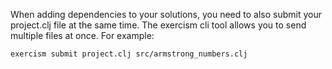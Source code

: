 When adding dependencies to your solutions, you need to also submit your project.clj file at the same time. The exercism cli tool allows you to send multiple files at once. For example:

```
exercism submit project.clj src/armstrong_numbers.clj
```

